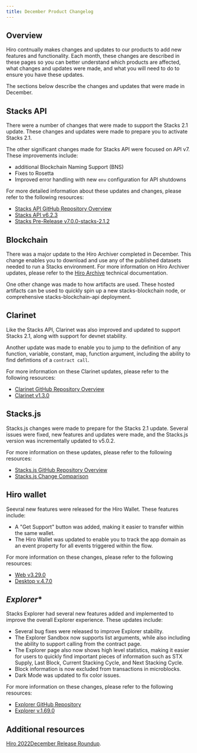 ```yaml
---
title: December Product Changelog
---
```


## Overview

Hiro contnually makes changes and updates to our products to add new features and functionality. Each month, these changes are described in these pages so you can better understand which products are affected, what changes and updates were made, and what you will need to do to ensure you have these updates.

The sections below describe the changes and updates that were made in December.

## **Stacks API**

There were a number of changes that were made to support the Stacks 2.1 update. These changes and updates were made to prepare you to activate Stacks 2.1.

The other significant changes made for Stacks API were focused on API v7. These improvements include:
- additional Blockchain Naming Support (BNS)
- Fixes to Rosetta
- Improved error handling with new `env` configuration for API shutdowns

For more detailed information about these updates and changes, please refer to the following resources:

- [Stacks API GitHub Repository Overview](https://github.com/hirosystems/stacks-blockchain-api/pulse/monthly)
- [Stacks API v6.2.3](https://github.com/hirosystems/stacks-blockchain-api/compare/v6.2.2...v6.2.3)
- [Stacks Pre-Release v7.0.0-stacks-2.1.2](https://github.com/hirosystems/stacks-blockchain-api/releases/tag/v7.0.0-stacks-2.1.2)

## **Blockchain**

There was a major update to the Hiro Archiver completed in December. This change enables you to download and use any of the published datasets needed to run a Stacks environment. For more information on Hiro Archiver updates, please refer to the [Hiro Archive](https://docs.hiro.so/references/hiro-archive?_gl=1*1369xwy*_ga*NTQ3NDA3NTIuMTY2MDA3MTQ1MA..*_ga_NB2VBT0KY2*MTY3MzU0MDkxMS43MC4wLjE2NzM1NDA5MTEuMC4wLjA.#what-is-the-hiro-archive) technical documentation.

One other change was made to how artifacts are used. These hosted artifacts can be used to quickly spin up a new stacks-blockchain node, or comprehensive stacks-blockchain-api deployment.

## **Clarinet**

Like the Stacks API, Clarinet was also improved and updated to support Stacks 2.1, along with support for devnet stability. 

Another update was made to enable you to jump to the definition of any function, variable, constant, map, function argument, including the ability to find defintions of a `contract call`.

For more information on these Clarinet updates, please refer to the following resources:

- [Clarinet GitHub Repository Overview](https://github.com/hirosystems/clarinet/pulse/monthly)
- [Clarinet v1.3.0](https://github.com/hirosystems/clarinet/releases/tag/v1.3.0)

## **Stacks.js**

Stacks.js changes were made to prepare for the Stacks 2.1 update. Several issues were fixed, new features and updates were made, and the Stacks.js version was incrementally updated to v5.0.2. 

For more information on these updates, please refer to the following resources:

- [Stacks.js GitHub Repository Overview](https://github.com/hirosystems/stacks.js/pulse/monthly)
- [Stacks.js Change Comparison](https://github.com/hirosystems/stacks.js/compare/v5.0.2...v6.0.2)

## **Hiro wallet**

Seevral new features were released for the Hiro Wallet. These features include:

- A "Get Support" button was added, making it easier to transfer within the same wallet.
- The Hiro Wallet was updated to enable you to track the app domain as an event property for all events triggered within the flow.

For more information on these changes, please refer to the following resources:

- [Web v3.29.0](https://github.com/hirosystems/stacks-wallet-web/compare/v3.28.0...v3.29.0)
- [Desktop v.4.7.0](https://github.com/hirosystems/stacks-wallet/releases/tag/v4.7.0)

## *Explorer**

Stacks Explorer had several new features added and implemented to improve the overall Explorer experience. These updates include:

- Several bug fixes were released to improve Explorer stability.
- The Explorer Sandbox now supports list arguments, while also including the ability to support calling from the contract page.
- The Explorer page also now shows high level statistics, making it easier for users to quickly find important pieces of information such as STX Supply, Last Block, Current Stacking Cycle, and Next Stacking Cycle.
- Block information is now excluded from transactions in microblocks.
- Dark Mode was updated to fix color issues.

For more information on these changes, please refer to the following resources:

- [Explorer GitHub Repository](https://github.com/hirosystems/explorer/pulse/monthly)
- [Explorer v.1.69.0](https://github.com/hirosystems/explorer/releases/tag/v1.69.0)

## Additional resources

[Hiro 2022December Release Roundup](https://www.hiro.so/blog/release-roundup-december-2022).